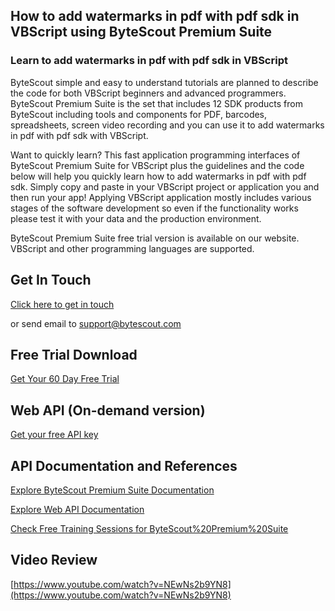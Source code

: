 ## How to add watermarks in pdf with pdf sdk in VBScript using ByteScout Premium Suite

### Learn to add watermarks in pdf with pdf sdk in VBScript

ByteScout simple and easy to understand tutorials are planned to describe the code for both VBScript beginners and advanced programmers. ByteScout Premium Suite is the set that includes 12 SDK products from ByteScout including tools and components for PDF, barcodes, spreadsheets, screen video recording and you can use it to add watermarks in pdf with pdf sdk with VBScript.

Want to quickly learn? This fast application programming interfaces of ByteScout Premium Suite for VBScript plus the guidelines and the code below will help you quickly learn how to add watermarks in pdf with pdf sdk.  Simply copy and paste in your VBScript project or application you and then run your app! Applying VBScript application mostly includes various stages of the software development so even if the functionality works please test it with your data and the production environment.

ByteScout Premium Suite free trial version is available on our website. VBScript and other programming languages are supported.

## Get In Touch

[Click here to get in touch](https://bytescout.zendesk.com/hc/en-us/requests/new?subject=ByteScout%20Premium%20Suite%20Question)

or send email to [support@bytescout.com](mailto:support@bytescout.com?subject=ByteScout%20Premium%20Suite%20Question) 

## Free Trial Download

[Get Your 60 Day Free Trial](https://bytescout.com/download/web-installer?utm_source=github-readme)

## Web API (On-demand version)

[Get your free API key](https://pdf.co/documentation/api?utm_source=github-readme)

## API Documentation and References

[Explore ByteScout Premium Suite Documentation](https://bytescout.com/documentation/index.html?utm_source=github-readme)

[Explore Web API Documentation](https://pdf.co/documentation/api?utm_source=github-readme)

[Check Free Training Sessions for ByteScout%20Premium%20Suite](https://academy.bytescout.com/)

## Video Review

[https://www.youtube.com/watch?v=NEwNs2b9YN8](https://www.youtube.com/watch?v=NEwNs2b9YN8)